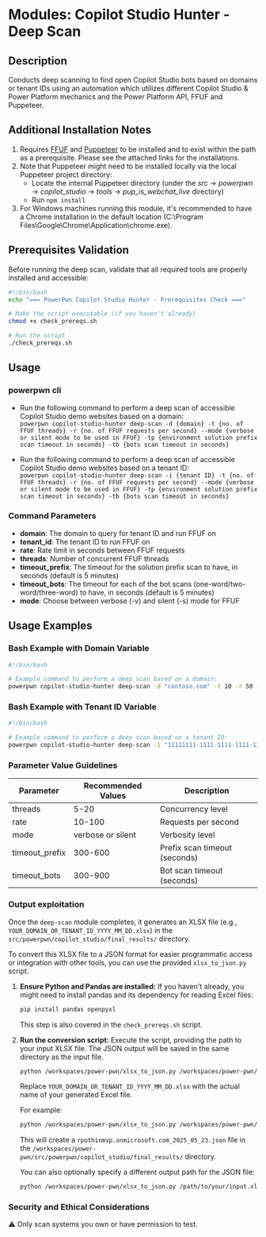 # Modules: Copilot Studio Hunter ‐ Deep Scan

## Description
Conducts deep scanning to find open Copilot Studio bots based on domains or tenant IDs using an automation which utilizes different Copilot Studio & Power Platform mechanics and the Power Platform API, FFUF and Puppeteer.

## Additional Installation Notes
1. Requires [FFUF](https://github.com/ffuf/ffuf) and [Puppeteer](https://github.com/puppeteer/puppeteer) to be installed and to exist within the path as a prerequisite. Please see the attached links for the installations.
2. Note that Puppeteer might need to be installed locally via the local Puppeteer project directory: 
    - Locate the internal Puppeteer directory (under the _src_ -> _powerpwn_ -> _copilot_studio_ -> _tools_ -> _pup_is_webchat_live_ directory)
    - Run `npm install`
3. For Windows machines running this module, it's recommended to have a Chrome installation in the default location (C:\Program Files\Google\Chrome\Application\chrome.exe).

## Prerequisites Validation

Before running the deep scan, validate that all required tools are properly installed and accessible:

```bash
#!/bin/bash
echo "=== PowerPwn Copilot Studio Hunter - Prerequisites Check ==="

# Make the script executable (if you haven't already)
chmod +x check_prereqs.sh

# Run the script
./check_prereqs.sh
```

## Usage
### powerpwn cli
* Run the following command to perform a deep scan of accessible Copilot Studio demo websites based on a domain:<br>
`powerpwn copilot-studio-hunter deep-scan -d {domain} -t {no. of FFUF threads} -r {no. of FFUF requests per second} --mode {verbose or silent mode to be used in FFUF} -tp {environment solution prefix scan timeout in seconds} -tb {bots scan timeout in seconds}`

* Run the following command to perform a deep scan of accessible Copilot Studio demo websites based on a tenant ID:<br>
`powerpwn copilot-studio-hunter deep-scan -i {tenant ID} -t {no. of FFUF threads} -r {no. of FFUF requests per second} --mode {verbose or silent mode to be used in FFUF} -tp {environment solution prefix scan timeout in seconds} -tb {bots scan timeout in seconds}`

### Command Parameters
* **domain**: The domain to query for tenant ID and run FFUF on
* **tenant_id**: The tenant ID to run FFUF on 
* **rate**: Rate limit in seconds between FFUF requests
* **threads**: Number of concurrent FFUF threads
* **timeout_prefix**: The timeout for the solution prefix scan to have, in seconds (default is 5 minutes)
* **timeout_bots**: The timeout for each of the bot scans (one-word/two-word/three-word) to have, in seconds (default is 5 minutes)
* **mode**: Choose between verbose (-v) and silent (-s) mode for FFUF

## Usage Examples

### Bash Example with Domain Variable
```bash
#!/bin/bash

# Example command to perform a deep scan based on a domain:
powerpwn copilot-studio-hunter deep-scan -d "contoso.com" -t 10 -r 50 --mode "verbose" -tp 300 -tb 300
```

### Bash Example with Tenant ID Variable
```bash
#!/bin/bash

# Example command to perform a deep scan based on a tenant ID:
powerpwn copilot-studio-hunter deep-scan -i "11111111-1111-1111-1111-111111111111" -t 10 -r 50 --mode "verbose" -tp 300 -tb 300
```

### Parameter Value Guidelines

| Parameter        | Recommended Values | Description                                |
|------------------|--------------------|--------------------------------------------|
| threads          | 5-20               | Concurrency level                          |
| rate             | 10-100             | Requests per second                        |
| mode             | verbose or silent  | Verbosity level                            |
| timeout_prefix   | 300-600            | Prefix scan timeout (seconds)              |
| timeout_bots     | 300-900            | Bot scan timeout (seconds)                 |

### Output exploitation

Once the `deep-scan` module completes, it generates an XLSX file (e.g., `YOUR_DOMAIN_OR_TENANT_ID_YYYY_MM_DD.xlsx`) in the `src/powerpwn/copilot_studio/final_results/` directory.

To convert this XLSX file to a JSON format for easier programmatic access or integration with other tools, you can use the provided `xlsx_to_json.py` script.

1.  **Ensure Python and Pandas are installed:**
    If you haven't already, you might need to install pandas and its dependency for reading Excel files:
    ```bash
    pip install pandas openpyxl
    ```
    This step is also covered in the `check_prereqs.sh` script.

2.  **Run the conversion script:**
    Execute the script, providing the path to your input XLSX file. The JSON output will be saved in the same directory as the input file.
    ```bash
    python /workspaces/power-pwn/xlsx_to_json.py /workspaces/power-pwn/src/powerpwn/copilot_studio/final_results/YOUR_DOMAIN_OR_TENANT_ID_YYYY_MM_DD.xlsx
    ```
    Replace `YOUR_DOMAIN_OR_TENANT_ID_YYYY_MM_DD.xlsx` with the actual name of your generated Excel file.

    For example:
    ```bash
    python /workspaces/power-pwn/xlsx_to_json.py /workspaces/power-pwn/src/powerpwn/copilot_studio/final_results/rpothinmvp.onmicrosoft.com_2025_05_23.xlsx
    ```
    This will create a `rpothinmvp.onmicrosoft.com_2025_05_23.json` file in the `/workspaces/power-pwn/src/powerpwn/copilot_studio/final_results/` directory.

    You can also optionally specify a different output path for the JSON file:
    ```bash
    python /workspaces/power-pwn/xlsx_to_json.py /path/to/your/input.xlsx /path/to/your/output.json
    ```

### Security and Ethical Considerations

⚠️ Only scan systems you own or have permission to test.